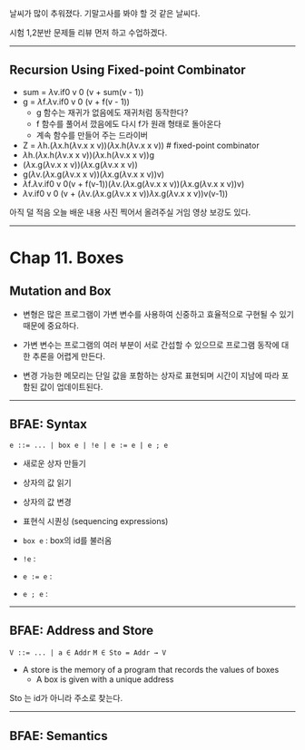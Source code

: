 날씨가 많이 추워졌다.
기말고사를 봐야 할 것 같은 날씨다.

시험 1,2분반 문제들 리뷰 먼저 하고 수업하겠다.

---
## Recursion Using Fixed-point Combinator
- sum = $\lambda$v.if0 v 0 (v + sum(v - 1))
- g = $\lambda$f.$\lambda$v.if0 v 0 (v + f(v - 1))
	- g 함수는 재귀가 없음에도 재귀처럼 동작한다?
	- f 함수를 풀어서 깠음에도 다시 f가 원래 형태로 돌아온다
	- 계속 함수를 만들어 주는 드라이버
- Z = $\lambda$h.($\lambda$x.h($\lambda$v.x x v))($\lambda$x.h($\lambda$v.x x v)) # fixed-point combinator
- $\lambda$h.($\lambda$x.h($\lambda$v.x x v))($\lambda$x.h($\lambda$v.x x v))g
- ($\lambda$x.g($\lambda$v.x x v))($\lambda$x.g($\lambda$v.x x v))
- g($\lambda$v.($\lambda$x.g($\lambda$v.x x v))($\lambda$x.g($\lambda$v.x x v))v)
- $\lambda$f.$\lambda$v.if0 v 0(v + f(v-1))($\lambda$v.($\lambda$x.g($\lambda$v.x x v))($\lambda$x.g($\lambda$v.x x v))v)
- $\lambda$v.if0 v 0 (v + ($\lambda$v.($\lambda$x.g($\lambda$v.x x v))$\lambda$x.g($\lambda$v.x x v))v(v-1))

아직 덜 적음
오늘 배운 내용 사진 찍어서 올려주실 거임
영상 보강도 있다.

---
# Chap 11. Boxes
## Mutation and Box
- 변형은 많은 프로그램이 가변 변수를 사용하여 신중하고 효율적으로 구현될 수 있기 때문에 중요하다.

- 가변 변수는 프로그램의 여러 부분이 서로 간섭할 수 있으므로 프로그램 동작에 대한 추론을 어렵게 만든다.

- 변경 가능한 메모리는 단일 값을 포함하는 상자로 표현되며 시간이 지남에 따라 포함된 값이 업데이트된다.

---
## BFAE: Syntax
`e ::= ... | box e | !e | e := e | e ; e`

- 새로운 상자 만들기
- 상자의 값 읽기
- 상자의 값 변경
- 표현식 시퀀싱 (sequencing expressions)

- `box e` : box의 id를 불러옴
- `!e` : 
- `e := e` : 
- `e ; e` : 

---
## BFAE: Address and Store
`V ::= ... | a ∈ Addr`
`M ∈ Sto = Addr → V`

- A store is the memory of a program that records the values of boxes
	- A box is given with a unique address

Sto 는 id가 아니라 주소로 찾는다.

---
## BFAE: Semantics